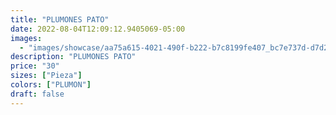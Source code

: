 ```yaml
---
title: "PLUMONES PATO"
date: 2022-08-04T12:09:12.9405069-05:00
images:
  - "images/showcase/aa75a615-4021-490f-b222-b7c8199fe407_bc7e737d-d7d2-400a-919c-56b5356af83e.webp"
description: "PLUMONES PATO"
price: "30"
sizes: ["Pieza"]
colors: ["PLUMON"]
draft: false
---
```

